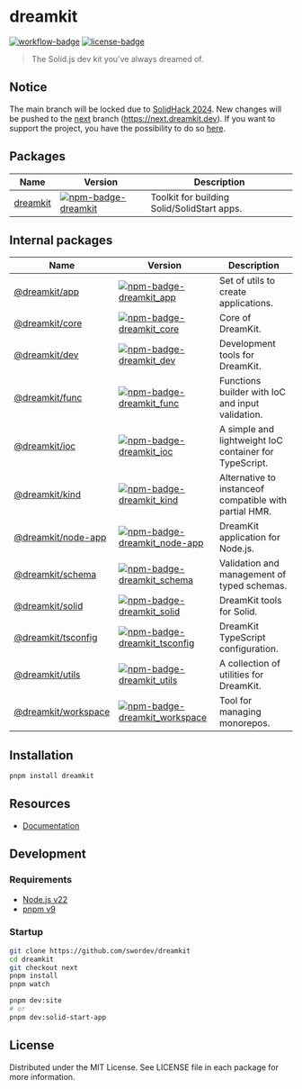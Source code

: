 # dreamkit

[![workflow-badge]](https://github.com/swordev/dreamkit/actions/workflows/ci.yaml) [![license-badge]](https://github.com/swordev/dreamkit#license)

[workflow-badge]: https://img.shields.io/github/actions/workflow/status/swordev/dreamkit/ci.yaml?branch=main
[license-badge]: https://img.shields.io/github/license/swordev/dreamkit

> The Solid.js dev kit you've always dreamed of.

## Notice

The main branch will be locked due to [SolidHack 2024](https://hack.solidjs.com). New changes will be pushed to the [next](https://github.com/swordev/dreamkit/tree/next) branch (https://next.dreamkit.dev).
If you want to support the project, you have the possibility to do so [here](https://hack.solidjs.com).

## Packages

| Name                            | Version                                                         | Description                                 |
| ------------------------------- | --------------------------------------------------------------- | ------------------------------------------- |
| [dreamkit](./packages/dreamkit) | [![npm-badge-dreamkit]](https://www.npmjs.com/package/dreamkit) | Toolkit for building Solid/SolidStart apps. |

## Internal packages

| Name                                        | Version                                                                              | Description                                            |
| ------------------------------------------- | ------------------------------------------------------------------------------------ | ------------------------------------------------------ |
| [@dreamkit/app](./packages/app)             | [![npm-badge-dreamkit_app]](https://www.npmjs.com/package/@dreamkit/app)             | Set of utils to create applications.                   |
| [@dreamkit/core](./packages/core)           | [![npm-badge-dreamkit_core]](https://www.npmjs.com/package/@dreamkit/core)           | Core of DreamKit.                                      |
| [@dreamkit/dev](./packages/dev)             | [![npm-badge-dreamkit_dev]](https://www.npmjs.com/package/@dreamkit/dev)             | Development tools for DreamKit.                        |
| [@dreamkit/func](./packages/func)           | [![npm-badge-dreamkit_func]](https://www.npmjs.com/package/@dreamkit/func)           | Functions builder with IoC and input validation.       |
| [@dreamkit/ioc](./packages/ioc)             | [![npm-badge-dreamkit_ioc]](https://www.npmjs.com/package/@dreamkit/ioc)             | A simple and lightweight IoC container for TypeScript. |
| [@dreamkit/kind](./packages/kind)           | [![npm-badge-dreamkit_kind]](https://www.npmjs.com/package/@dreamkit/kind)           | Alternative to instanceof compatible with partial HMR. |
| [@dreamkit/node-app](./packages/node-app)   | [![npm-badge-dreamkit_node-app]](https://www.npmjs.com/package/@dreamkit/node-app)   | DreamKit application for Node.js.                      |
| [@dreamkit/schema](./packages/schema)       | [![npm-badge-dreamkit_schema]](https://www.npmjs.com/package/@dreamkit/schema)       | Validation and management of typed schemas.            |
| [@dreamkit/solid](./packages/solid)         | [![npm-badge-dreamkit_solid]](https://www.npmjs.com/package/@dreamkit/solid)         | DreamKit tools for Solid.                              |
| [@dreamkit/tsconfig](./packages/tsconfig)   | [![npm-badge-dreamkit_tsconfig]](https://www.npmjs.com/package/@dreamkit/tsconfig)   | DreamKit TypeScript configuration.                     |
| [@dreamkit/utils](./packages/utils)         | [![npm-badge-dreamkit_utils]](https://www.npmjs.com/package/@dreamkit/utils)         | A collection of utilities for DreamKit.                |
| [@dreamkit/workspace](./packages/workspace) | [![npm-badge-dreamkit_workspace]](https://www.npmjs.com/package/@dreamkit/workspace) | Tool for managing monorepos.                           |

[npm-badge-dreamkit]: https://img.shields.io/npm/v/dreamkit
[npm-badge-dreamkit_app]: https://img.shields.io/npm/v/@dreamkit/app
[npm-badge-dreamkit_core]: https://img.shields.io/npm/v/@dreamkit/core
[npm-badge-dreamkit_dev]: https://img.shields.io/npm/v/@dreamkit/dev
[npm-badge-dreamkit_func]: https://img.shields.io/npm/v/@dreamkit/func
[npm-badge-dreamkit_ioc]: https://img.shields.io/npm/v/@dreamkit/ioc
[npm-badge-dreamkit_kind]: https://img.shields.io/npm/v/@dreamkit/kind
[npm-badge-dreamkit_node-app]: https://img.shields.io/npm/v/@dreamkit/node-app
[npm-badge-dreamkit_schema]: https://img.shields.io/npm/v/@dreamkit/schema
[npm-badge-dreamkit_solid]: https://img.shields.io/npm/v/@dreamkit/solid
[npm-badge-dreamkit_tsconfig]: https://img.shields.io/npm/v/@dreamkit/tsconfig
[npm-badge-dreamkit_utils]: https://img.shields.io/npm/v/@dreamkit/utils
[npm-badge-dreamkit_workspace]: https://img.shields.io/npm/v/@dreamkit/workspace

## Installation

```sh
pnpm install dreamkit
```

## Resources

- [Documentation](https://next.dreamkit.dev/get-started)

## Development

### Requirements

- [Node.js v22](https://nodejs.org)
- [pnpm v9](https://pnpm.io)

### Startup

```sh
git clone https://github.com/swordev/dreamkit
cd dreamkit
git checkout next
pnpm install
pnpm watch

pnpm dev:site
# or
pnpm dev:solid-start-app
```

## License

Distributed under the MIT License. See LICENSE file in each package for more information.
